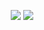 <p align="center"> <img src="https://github-readme-stats.vercel.app/api?username=SkyDiscovery&theme=github_dark&show_icons=true" /> 
                    <img src="https://github-readme-stats.vercel.app/api/top-langs/?username=SkyDiscovery&theme=github_dark" />
